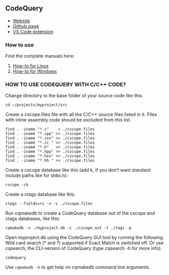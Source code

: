 ## CodeQuery

- [Website](https://ruben2020.github.io/codequery/)
- [Github page](https://github.com/ruben2020/codequery)
- [VS Code extension](https://marketplace.visualstudio.com/items?itemName=ruben2020.codequery4vscode)

### How to use

Find the complete manuals here:
1. [How-to for Linux](https://ruben2020.github.io/codequery/doc/HOWTO-LINUX.html)
2. [How-to for Windows](https://ruben2020.github.io/codequery/windows-install/wincommon/HOWTO-WINDOWS.txt)


### HOW TO USE CODEQUERY WITH C/C++ CODE?
Change directory to the base folder of your source code like this:
```
cd ~/projects/myproject/src

```
Create a cscope.files file with all the C/C++ source files listed in it. Files with inline assembly code should be excluded from this list.
```
find . -iname "*.c"    > ./cscope.files
find . -iname "*.cpp" >> ./cscope.files
find . -iname "*.cxx" >> ./cscope.files
find . -iname "*.cc " >> ./cscope.files
find . -iname "*.h"   >> ./cscope.files
find . -iname "*.hpp" >> ./cscope.files
find . -iname "*.hxx" >> ./cscope.files
find . -iname "*.hh " >> ./cscope.files
```

Create a cscope database like this (add k, if you don’t want standard include paths like for stdio.h):
```
cscope -cb
```

Create a ctags database like this.
```
ctags --fields=+i -n -L ./cscope.files
```

Run cqmakedb to create a CodeQuery database out of the cscope and ctags databases, like this:
```
cqmakedb -s ./myproject.db -c ./cscope.out -t ./tags -p
```

Open myproject.db using the CodeQuery GUI tool by running the following. Wild card search (\* and ?) supported if Exact Match is switched off. Or use cqsearch, the CLI-version of CodeQuery (type cqsearch -h for more info).

```
codequery
```
Use `cqmakedb -h` to get help on cqmakedb command line arguments.
